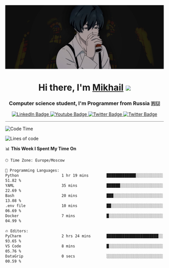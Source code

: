 <div>
  <div align="center">
    <img src="img/banner.jpg"/>
    <h1 align="center">Hi there, I'm <a href="https://github.com/Angeloffy" target="_blank">Mikhail</a> 
    <img src="https://github.com/blackcater/blackcater/raw/main/images/Hi.gif" height="32"/></h1>
  </div>

  <h3 align="center">Computer science student, I'm Programmer from Russia 🇷🇺</h3>
  <div id="badges" align="center">
    <a href="https://t.me/angeloffy">
      <img src="https://img.shields.io/badge/Telegram-2CA5E0?style=for-the-badge&logo=telegram&logoColor=white" alt="LinkedIn Badge"/>
    </a>
    <a href="https://www.youtube.com/channel/UCEL3-LeG0U1_2Ji9XXcPhkQ">
      <img src="https://img.shields.io/badge/YouTube-red?style=for-the-badge&logo=youtube&logoColor=white" alt="Youtube Badge"/>
    </a>
    <a href="mailto:angeloffy.work@gmail.com">
      <img src="https://img.shields.io/badge/Gmail-D14836?style=for-the-badge&logo=gmail&logoColor=white" alt="Twitter Badge"/>
    </a>
    <a href="https://discordapp.com/users/949624873649582121">
      <img src="https://img.shields.io/badge/Discord-7289DA?style=for-the-badge&logo=discord&logoColor=white" alt="Twitter Badge"/>
    </a>
</div>
 
 <hr style="height:1px; color:black; background-color:gray"> 
  
<!--START_SECTION:waka-->
![Code Time](http://img.shields.io/badge/Code%20Time-306%20hrs%2057%20mins-blue)

![Lines of code](https://img.shields.io/badge/From%20Hello%20World%20I%27ve%20Written-69.6%20thousand%20lines%20of%20code-blue)

📊 **This Week I Spent My Time On** 

```text
🕑︎ Time Zone: Europe/Moscow

💬 Programming Languages: 
Python                   1 hr 19 mins        █████████████░░░░░░░░░░░░   51.82 % 
YAML                     35 mins             ██████░░░░░░░░░░░░░░░░░░░   22.69 % 
Bash                     20 mins             ███░░░░░░░░░░░░░░░░░░░░░░   13.08 % 
.env file                10 mins             ██░░░░░░░░░░░░░░░░░░░░░░░   06.69 % 
Docker                   7 mins              █░░░░░░░░░░░░░░░░░░░░░░░░   04.99 % 

🔥 Editors: 
PyCharm                  2 hrs 24 mins       ███████████████████████░░   93.65 % 
VS Code                  8 mins              █░░░░░░░░░░░░░░░░░░░░░░░░   05.76 % 
DataGrip                 0 secs              ░░░░░░░░░░░░░░░░░░░░░░░░░   00.59 % 
```


<!--END_SECTION:waka-->

